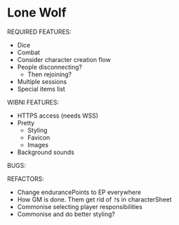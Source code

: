 # Lone Wolf

REQUIRED FEATURES:
- Dice
- Combat
- Consider character creation flow
- People disconnecting?
  - Then rejoining?
- Multiple sessions
- Special items list

WIBNI FEATURES:
- HTTPS access (needs WSS)
- Pretty
  - Styling
  - Favicon
  - Images
- Background sounds

BUGS:

REFACTORS:
- Change endurancePoints to EP everywhere
- How GM is done. Them get rid of `?`s in characterSheet
- Commonise selecting player responsibilities
- Commonise and do better styling?
